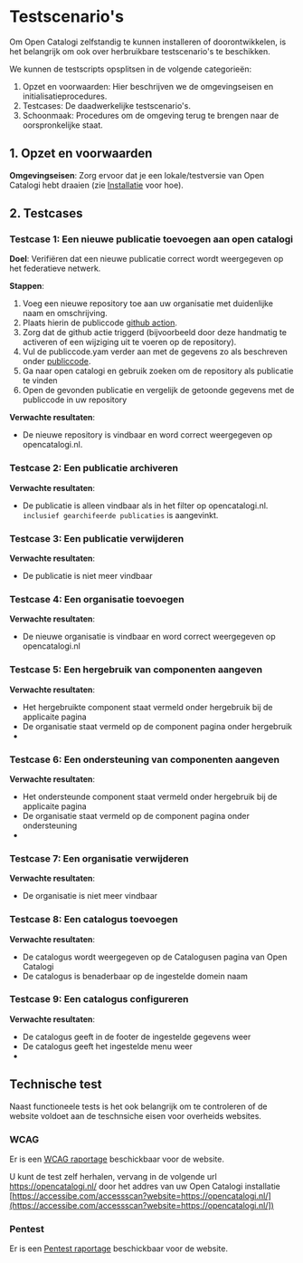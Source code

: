 # Testscenario's

Om Open Catalogi zelfstandig te kunnen installeren of doorontwikkelen, is het belangrijk om ook over herbruikbare testscenario's te beschikken.

We kunnen de testscripts opsplitsen in de volgende categorieën:

1. Opzet en voorwaarden: Hier beschrijven we de omgevingseisen en initialisatieprocedures.
2. Testcases: De daadwerkelijke testscenario's.
3. Schoonmaak: Procedures om de omgeving terug te brengen naar de oorspronkelijke staat.

## 1. Opzet en voorwaarden

**Omgevingseisen**: Zorg ervoor dat je een lokale/testversie van Open Catalogi hebt draaien (zie [Installatie](https://documentatie.opencatalogi.nl/pages/Handleidingen/Installatie) voor hoe).

## 2. Testcases

### Testcase 1: Een nieuwe publicatie toevoegen aan open catalogi

**Doel**: Verifiëren dat een nieuwe publicatie correct wordt weergegeven op het federatieve netwerk.

**Stappen**:

1. Voeg een nieuwe repository toe aan uw organisatie met duidenlijke naam en omschrijving.
2. Plaats hierin de publiccode [github action](https://github.com/marketplace/actions/create-or-update-publiccode-yaml).
3. Zorg dat de github actie triggerd (bijvoorbeeld door deze handmatig te activeren of een wijziging uit te voeren op de repository).
4. Vul de publiccode.yam verder aan met de gegevens zo als beschreven onder [publiccode](https://documentatie.opencatalogi.nl/pages/Handleidingen/Publiccode).
4. Ga naar open catalogi en gebruik zoeken om de repository als publicatie te vinden
5. Open de gevonden publicatie en vergelijk de getoonde gegevens met de publiccode in uw repository

**Verwachte resultaten**:

- De nieuwe repository is vindbaar en word correct weergegeven op opencatalogi.nl.

### Testcase 2: Een publicatie archiveren

**Verwachte resultaten**:

- De publicatie is alleen vindbaar als in het filter op opencatalogi.nl. `inclusief gearchifeerde publicaties` is aangevinkt.
### Testcase 3: Een publicatie verwijderen

**Verwachte resultaten**:

- De publicatie is niet meer vindbaar
### Testcase 4: Een organisatie toevoegen

**Verwachte resultaten**:

- De nieuwe organisatie is vindbaar en word correct weergegeven op opencatalogi.nl
### Testcase 5: Een hergebruik van componenten aangeven

**Verwachte resultaten**:

- Het hergebruikte component staat vermeld onder hergebruik bij de applicaite pagina
- De organisatie staat vermeld op de component pagina onder hergebruik
- 
### Testcase 6: Een ondersteuning van componenten aangeven

**Verwachte resultaten**:

- Het ondersteunde component staat vermeld onder hergebruik bij de applicaite pagina
- De organisatie staat vermeld op de component pagina onder ondersteuning
- 
### Testcase 7: Een organisatie verwijderen

**Verwachte resultaten**:

- De organisatie is niet meer vindbaar
### Testcase 8: Een catalogus toevoegen

**Verwachte resultaten**:

- De catalogus wordt weergegeven op de Catalogusen pagina van Open Catalogi
- De catalogus is benaderbaar op de ingestelde domein naam

### Testcase 9: Een catalogus configureren

**Verwachte resultaten**:

- De catalogus geeft in de footer de ingestelde gegevens weer
- De catalogus geeft het ingestelde menu weer
- 
## Technische test
Naast functioneele tests is het ook belangrijk om te controleren of de website voldoet aan de teschnsiche eisen voor overheids websites.

### WCAG
Er is een [WCAG raportage](https://github.com/OpenCatalogi/.github/blob/main/docs/handleidingen/WCAG-Raportage.pdf) beschickbaar voor de website.

U kunt de test zelf herhalen, vervang in de volgende url https://opencatalogi.nl/ door het addres van uw Open Catalogi installatie
[https://accessibe.com/accessscan?website=https://opencatalogi.nl/](https://accessibe.com/accessscan?website=https://opencatalogi.nl/])

### Pentest
Er is een [Pentest raportage](https://github.com/OpenCatalogi/.github/blob/main/docs/handleidingen/PENTEST-Raportage.pdf) beschickbaar voor de website.
